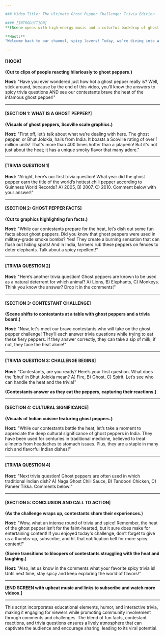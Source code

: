 ```yaml
---

### Video Title: The Ultimate Ghost Pepper Challenge: Trivia Edition

#### [INTRODUCTION]
**(Scene opens with high-energy music and a colorful backdrop of ghost peppers and trivia graphics.)**

**Host:** 
"Welcome back to our channel, spicy lovers! Today, we’re diving into a challenge that will ignite your taste buds and tickle your brain! It’s **The Ultimate Ghost Pepper Challenge: Trivia Edition!** Are you ready to learn and sweat at the same time? Let’s spice things up!"

---
```


#### [HOOK]
**(Cut to clips of people reacting hilariously to ghost peppers.)**

**Host:**
"Have you ever wondered just how hot a ghost pepper really is? Well, stick around, because by the end of this video, you’ll know the answers to spicy trivia questions AND see our contestants brave the heat of the infamous ghost pepper!"

---

#### [SECTION 1: WHAT IS A GHOST PEPPER?]
**(Visuals of ghost peppers, Scoville scale graphics.)**

**Host:** 
"First off, let’s talk about what we’re dealing with here. The ghost pepper, or Bhut Jolokia, hails from India. It boasts a Scoville rating of over 1 million units! That's more than 400 times hotter than a jalapeño! But it's not just about the heat; it has a unique smoky flavor that many adore."

---

#### [TRIVIA QUESTION 1]
**Host:** 
"Alright, here’s our first trivia question! What year did the ghost pepper earn the title of the world’s hottest chili pepper according to Guinness World Records? A) 2005, B) 2007, C) 2010. Comment below with your answer!"

---

#### [SECTION 2: GHOST PEPPER FACTS]
**(Cut to graphics highlighting fun facts.)**

**Host:** 
"While our contestants prepare for the heat, let’s dish out some fun facts about ghost peppers. Did you know that ghost peppers were used in military-grade smoke bombs? Yes! They create a burning sensation that can flush out hiding spots! And in India, farmers rub these peppers on fences to deter elephants. Talk about a spicy repellent!"

---

#### [TRIVIA QUESTION 2]
**Host:** 
"Here’s another trivia question! Ghost peppers are known to be used as a natural deterrent for which animal? A) Lions, B) Elephants, C) Monkeys. Think you know the answer? Drop it in the comments!"

---

#### [SECTION 3: CONTESTANT CHALLENGE]
**(Scene shifts to contestants at a table with ghost peppers and a trivia board.)**

**Host:** 
"Now, let's meet our brave contestants who will take on the ghost pepper challenge! They’ll each answer trivia questions while trying to eat these fiery peppers. If they answer correctly, they can take a sip of milk; if not, they face the heat alone!"

---

#### [TRIVIA QUESTION 3: CHALLENGE BEGINS]
**Host:** 
"Contestants, are you ready? Here’s your first question. What does the ‘bhut’ in Bhut Jolokia mean? A) Fire, B) Ghost, C) Spirit. Let’s see who can handle the heat and the trivia!"

**(Contestants answer as they eat the peppers, capturing their reactions.)**

---

#### [SECTION 4: CULTURAL SIGNIFICANCE]
**(Visuals of Indian cuisine featuring ghost peppers.)**

**Host:** 
"While our contestants battle the heat, let’s take a moment to appreciate the deep cultural significance of ghost peppers in India. They have been used for centuries in traditional medicine, believed to treat ailments from headaches to stomach issues. Plus, they are a staple in many rich and flavorful Indian dishes!"

---

#### [TRIVIA QUESTION 4]
**Host:** 
"Next trivia question! Ghost peppers are often used in which traditional Indian dish? A) Naga Ghost Chili Sauce, B) Tandoori Chicken, C) Paneer Tikka. Comments below!"

---

#### [SECTION 5: CONCLUSION AND CALL TO ACTION]
**(As the challenge wraps up, contestants share their experiences.)**

**Host:** 
"Wow, what an intense round of trivia and spice! Remember, the heat of the ghost pepper isn’t for the faint-hearted, but it sure does make for entertaining content! If you enjoyed today's challenge, don’t forget to give us a thumbs-up, subscribe, and hit that notification bell for more spicy content!"

**(Scene transitions to bloopers of contestants struggling with the heat and laughing.)**

**Host:** 
"Also, let us know in the comments what your favorite spicy trivia is! Until next time, stay spicy and keep exploring the world of flavors!"

---

**[END SCREEN with upbeat music and links to subscribe and watch more videos.]**

---

This script incorporates educational elements, humor, and interactive trivia, making it engaging for viewers while promoting community involvement through comments and challenges. The blend of fun facts, contestant reactions, and trivia questions ensures a lively atmosphere that can captivate the audience and encourage sharing, leading to its viral potential.